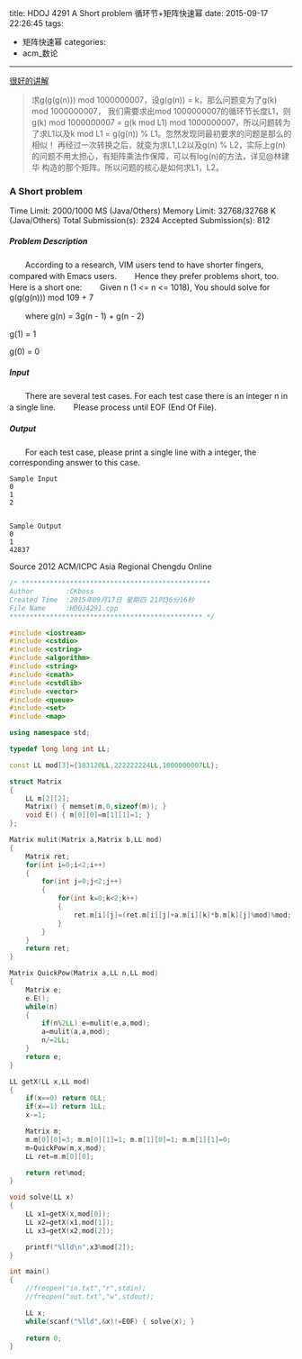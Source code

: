 title: HDOJ 4291 A Short problem 循环节+矩阵快速幂
date: 2015-09-17 22:26:45
tags:
- 矩阵快速幂
categories:
- acm_数论
---

[很好的讲解](http://www.51nod.com/question/index.html?questionId=591)

> 求g(g(g(n))) mod 1000000007，设g(g(n)) = k，那么问题变为了g(k) mod 1000000007，
我们需要求出mod 1000000007的循环节长度L1，则g(k) mod 1000000007 = g(k mod L1) mod 1000000007，所以问题转为了求L1以及k mod L1 = g(g(n)) % L1。忽然发现同最初要求的问题是那么的相似！
再经过一次转换之后，就变为求L1,L2以及g(n) % L2，实际上g(n)的问题不用太担心，有矩阵乘法作保障，可以有log(n)的方法，详见@林建华 构造的那个矩阵。所以问题的核心是如何求L1，L2。

### A Short problem

Time Limit: 2000/1000 MS (Java/Others)    Memory Limit: 32768/32768 K (Java/Others)
Total Submission(s): 2324    Accepted Submission(s): 812


##### Problem Description
　　According to a research, VIM users tend to have shorter fingers, compared with Emacs users.
　　Hence they prefer problems short, too. Here is a short one:
　　Given n (1 <= n <= 1018), You should solve for 
g(g(g(n))) mod 109 + 7

　　where
g(n) = 3g(n - 1) + g(n - 2)

g(1) = 1

g(0) = 0

 

##### Input
　　There are several test cases. For each test case there is an integer n in a single line.
　　Please process until EOF (End Of File).
 

##### Output
　　For each test case, please print a single line with a integer, the corresponding answer to this case.
 
```
Sample Input
0
1
2
 

Sample Output
0
1
42837
```

Source
2012 ACM/ICPC Asia Regional Chengdu Online
 
<!-- more -->

```cpp
/* ***********************************************
Author        :CKboss
Created Time  :2015年09月17日 星期四 21时36分16秒
File Name     :HDOJ4291.cpp
************************************************ */

#include <iostream>
#include <cstdio>
#include <cstring>
#include <algorithm>
#include <string>
#include <cmath>
#include <cstdlib>
#include <vector>
#include <queue>
#include <set>
#include <map>

using namespace std;

typedef long long int LL;

const LL mod[3]={183120LL,222222224LL,1000000007LL};

struct Matrix
{
	LL m[2][2];
	Matrix() { memset(m,0,sizeof(m)); }
	void E() { m[0][0]=m[1][1]=1; }
};

Matrix mulit(Matrix a,Matrix b,LL mod)
{
	Matrix ret;
	for(int i=0;i<2;i++)
	{
		for(int j=0;j<2;j++)
		{
			for(int k=0;k<2;k++)
			{
				ret.m[i][j]=(ret.m[i][j]+a.m[i][k]*b.m[k][j]%mod)%mod;
			}
		}
	}
	return ret;
}

Matrix QuickPow(Matrix a,LL n,LL mod)
{
	Matrix e;
	e.E();
	while(n)
	{
		if(n%2LL) e=mulit(e,a,mod);
		a=mulit(a,a,mod);
		n/=2LL;
	}
	return e;
}

LL getX(LL x,LL mod)
{
	if(x==0) return 0LL;
	if(x==1) return 1LL;
	x-=1;

	Matrix m;
	m.m[0][0]=3; m.m[0][1]=1; m.m[1][0]=1; m.m[1][1]=0;
	m=QuickPow(m,x,mod);
	LL ret=m.m[0][0];

	return ret%mod;
}

void solve(LL x)
{
	LL x1=getX(x,mod[0]);
	LL x2=getX(x1,mod[1]);
	LL x3=getX(x2,mod[2]);

	printf("%lld\n",x3%mod[2]);
}

int main()
{
    //freopen("in.txt","r",stdin);
    //freopen("out.txt","w",stdout);

	LL x;
	while(scanf("%lld",&x)!=EOF) { solve(x); }
    
    return 0;
}
```
